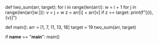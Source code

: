 def two_sum(arr, target):
    for i in range(len(arr)):
        w = i + 1
        for j in range(len(arr[w:])):
            v = j + w
            z = arr[i] + arr[v]
            if z == target:
                print(f"[{i}, {v}]")

def main():
    arr = [1, 7, 11, 13, 18]
    target = 19
    two_sum(arr, target)

if __name__ == "__main__":
    main()